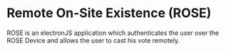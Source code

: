 # Remote On-Site Existence (ROSE)

ROSE is an electronJS application which authenticates the user over the ROSE Device and allows the user to cast his vote remotely.



